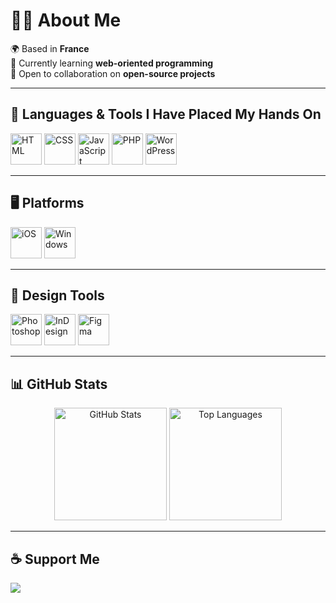 # 🧑‍💻 About Me
🌍 Based in **France**  
🌱 Currently learning **web-oriented programming**  
🤝 Open to collaboration on **open-source projects**

---

## 🌟 Languages & Tools I Have Placed My Hands On
<div>
  <img src="https://github.com/user-attachments/assets/689ee4d6-cffa-406d-abdd-ad02bbfcff72" alt="HTML" width="50" height="50">
  <img src="https://github.com/user-attachments/assets/5945e9f4-f1b4-457b-a416-9bcfc17373fb" alt="CSS" width="50" height="50">
  <img src="https://github.com/user-attachments/assets/99d10541-9cdc-496b-be6e-0fa8a33f2e56" alt="JavaScript" width="50" height="50">
  <img src="https://github.com/user-attachments/assets/6cc147aa-a913-4884-9184-ead80772fa98" alt="PHP" width="50" height="50">
  <img src="https://github.com/user-attachments/assets/1b10a3ca-6e2a-426e-987b-0fc780e128a2" alt="WordPress" width="50" height="50">
</div>

---

## 🖥️ Platforms
<div>
  <img src="https://github.com/user-attachments/assets/0fe84737-1f5f-4e65-bab6-fe9a5fd6fcfa" alt="iOS" width="50" height="50">
  <img src="https://github.com/user-attachments/assets/a3a4e555-4251-426f-add6-d4f83a73077f" alt="Windows" width="50" height="50">
</div>

---

## 🎨 Design Tools
<div>
  <img src="https://github.com/user-attachments/assets/30c6ed56-2b45-48c5-b801-f9e7708ed1bf" alt="Photoshop" width="50" height="50">
  <img src="https://github.com/user-attachments/assets/3a6c2741-ce03-431e-9966-d57e0655fd1d" alt="InDesign" width="50" height="50">
  <img src="https://github.com/user-attachments/assets/18531da6-1a17-462d-80ad-99554a697f6b" alt="Figma" width="50" height="50">
</div>

---

## 📊 GitHub Stats

<div align="center">
  <img height="180em" src="https://github-readme-stats.vercel.app/api?username=melizora&show_icons=true&theme=dark" alt="GitHub Stats"/>
  <img height="180em" src="https://github-readme-stats.vercel.app/api/top-langs/?username=melizora&layout=compact&theme=dark" alt="Top Languages"/>
</div>

---


## ☕ Support Me
<a href="https://www.buymeacoffee.com/melizora" target="_blank">
  <img src="https://img.shields.io/badge/-Buy%20Me%20A%20Coffee-FF813F?style=flat&logo=buy-me-a-coffee&logoColor=white">
</a>

